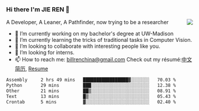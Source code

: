 ### Hi there I'm JIE REN 👋

<img align="right" src="https://github-readme-stats.vercel.app/api?username=BillRencn&show_icons=true&icon_color=0366d6&bg_color=ffffff&hide_title=true" />
A Developer, A Leaner, A Pathfinder, now trying to be a researcher

- 🔭 I’m currently working on my bachelor's degree at UW-Madison
- 🌱 I’m currently learning the tricks of traditional tasks in Computer Vision.
- 👯 I’m looking to collaborate with interesting people like you. 
- 🤔 I’m looking for interns.
- 📫 How to reach me: billrenchina@gmail.com
Check out my résumé:[中文简历](), [Resume]()

<!--START_SECTION:waka-->

```txt
Assembly     2 hrs 49 mins   █████████████████▓░░░░░░░   70.03 %
Python       29 mins         ███░░░░░░░░░░░░░░░░░░░░░░   12.38 %
Other        21 mins         ██▒░░░░░░░░░░░░░░░░░░░░░░   08.91 %
Text         13 mins         █▒░░░░░░░░░░░░░░░░░░░░░░░   05.43 %
Crontab      5 mins          ▓░░░░░░░░░░░░░░░░░░░░░░░░   02.40 %
```

<!--END_SECTION:waka-->

